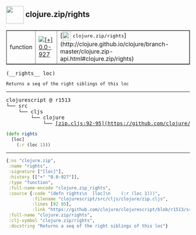 ## <img width="48px" valign="middle" src="http://i.imgur.com/Hi20huC.png"> clojure.zip/rights

 <table border="1">
<tr>
<td>function</td>
<td><a href="https://github.com/cljsinfo/api-refs/tree/0.0-927"><img valign="middle" alt="[+] 0.0-927" src="https://img.shields.io/badge/+-0.0--927-lightgrey.svg"></a> </td>
<td>
[<img height="24px" valign="middle" src="http://i.imgur.com/1GjPKvB.png"> <samp>clojure.zip/rights</samp>](http://clojure.github.io/clojure/branch-master/clojure.zip-api.html#clojure.zip/rights)
</td>
</tr>
</table>

 <samp>
(__rights__ loc)<br>
</samp>

```
Returns a seq of the right siblings of this loc
```

---

 <pre>
clojurescript @ r1513
└── src
    └── cljs
        └── clojure
            └── <ins>[zip.cljs:92-95](https://github.com/clojure/clojurescript/blob/r1513/src/cljs/clojure/zip.cljs#L92-L95)</ins>
</pre>

```clj
(defn rights
  [loc]
    (:r (loc 1)))
```


---

```clj
{:ns "clojure.zip",
 :name "rights",
 :signature ["[loc]"],
 :history [["+" "0.0-927"]],
 :type "function",
 :full-name-encode "clojure.zip_rights",
 :source {:code "(defn rights\n  [loc]\n    (:r (loc 1)))",
          :filename "clojurescript/src/cljs/clojure/zip.cljs",
          :lines [92 95],
          :link "https://github.com/clojure/clojurescript/blob/r1513/src/cljs/clojure/zip.cljs#L92-L95"},
 :full-name "clojure.zip/rights",
 :clj-symbol "clojure.zip/rights",
 :docstring "Returns a seq of the right siblings of this loc"}

```

